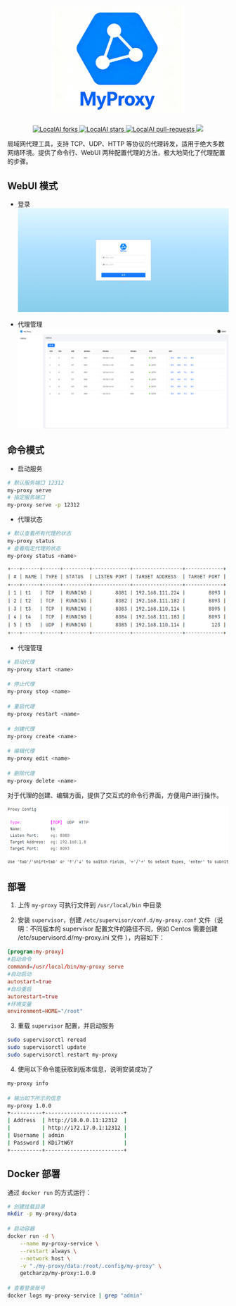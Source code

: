 <h1 align="center">
    <img width="300" src="./assets/logo.png" alt="">
</h1>

<p align="center">
   <a href="https://github.com/up-zero/my-proxy/fork" target="blank">
      <img src="https://img.shields.io/github/forks/up-zero/my-proxy?style=for-the-badge" alt="LocalAI forks"/>
   </a>
   <a href="https://github.com/up-zero/my-proxy/stargazers" target="blank">
      <img src="https://img.shields.io/github/stars/up-zero/my-proxy?style=for-the-badge" alt="LocalAI stars"/>
   </a>
   <a href="https://github.com/up-zero/my-proxy/pulls" target="blank">
      <img src="https://img.shields.io/github/issues-pr/up-zero/my-proxy?style=for-the-badge" alt="LocalAI pull-requests"/>
   </a>
   <a href='https://github.com/up-zero/my-proxy/releases'>
      <img src='https://img.shields.io/github/release/up-zero/my-proxy?&label=Latest&style=for-the-badge'>
   </a>
</p>

局域网代理工具，支持 TCP、UDP、HTTP 等协议的代理转发，适用于绝大多数网络环境。提供了命令行、WebUI 两种配置代理的方法，极大地简化了代理配置的步骤。

## WebUI 模式

+ 登录
![webui_login.png](./assets/webui_login.png)

+ 代理管理
![webui_proxy.png](./assets/webui_proxy.png)

## 命令模式

+ 启动服务

```bash
# 默认服务端口 12312
my-proxy serve
# 指定服务端口
my-proxy serve -p 12312
```

+ 代理状态

```bash
# 默认查看所有代理的状态
my-proxy status
# 查看指定代理的状态
my-proxy status <name>
```

![cli_status.png](./assets/cli_status.png)

+ 代理管理

```bash
# 启动代理
my-proxy start <name>

# 停止代理
my-proxy stop <name>

# 重启代理
my-proxy restart <name>

# 创建代理
my-proxy create <name>

# 编辑代理
my-proxy edit <name>

# 删除代理
my-proxy delete <name>
```

对于代理的创建、编辑方面，提供了交互式的命令行界面，方便用户进行操作。

![cli_create.png](./assets/cli_create.png)

## 部署

1. 上传 `my-proxy` 可执行文件到 `/usr/local/bin` 中目录

2. 安装 `supervisor`，创建 `/etc/supervisor/conf.d/my-proxy.conf` 文件（说明：不同版本的 supervisor 配置文件的路径不同，例如 Centos 需要创建 /etc/supervisord.d/my-proxy.ini 文件 ），内容如下：
```conf
[program:my-proxy]
#启动命令
command=/usr/local/bin/my-proxy serve
#自动启动
autostart=true
#自动重启
autorestart=true
#环境变量
environment=HOME="/root"
```

3. 重载 `supervisor` 配置，并启动服务

```bash
sudo supervisorctl reread
sudo supervisorctl update
sudo supervisorctl restart my-proxy
```

4. 使用以下命令能获取到版本信息，说明安装成功了

```bash
my-proxy info

# 输出如下所示的信息
my-proxy 1.0.0
+----------+-------------------------+
| Address  | http://10.0.0.11:12312  |
|          | http://172.17.0.1:12312 |
| Username | admin                   |
| Password | KDi7tW6Y                |
+----------+-------------------------+
```

## Docker 部署

通过 `docker run` 的方式运行：

```bash
# 创建挂载目录
mkdir -p my-proxy/data

# 启动容器
docker run -d \
    --name my-proxy-service \
    --restart always \
    --network host \
    -v "./my-proxy/data:/root/.config/my-proxy" \
    getcharzp/my-proxy:1.0.0

# 查看登录账号
docker logs my-proxy-service | grep "admin"
```
